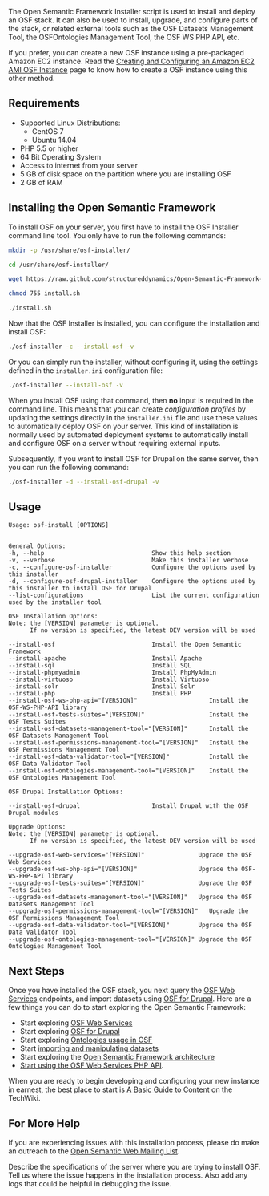 The Open Semantic Framework Installer script is used to install and deploy an OSF stack. It can also be used to install, upgrade, and configure parts of the stack, or related external tools such as the OSF Datasets Management Tool, the OSFOntologies Management Tool, the OSF WS PHP API, etc.

If you prefer, you can create a new OSF instance using a pre-packaged Amazon EC2 instance. Read the [Creating and Configuring an Amazon EC2 AMI OSF Instance](http://wiki.opensemanticframework.org/index.php/Creating_and_Configuring_an_Amazon_EC2_AMI_OSF_Instance) page to know how to create a OSF instance using this other method.

Requirements
------------
* Supported Linux Distributions:
	* CentOS 7
	* Ubuntu 14.04
* PHP 5.5 or higher
* 64 Bit Operating System
* Access to internet from your server
* 5 GB of disk space on the partition where you are installing OSF
* 2 GB of RAM

Installing the Open Semantic Framework
--------------------------------------
To install OSF on your server, you first have to install the OSF Installer command line tool. You only have to run the following commands:
                       
```bash
mkdir -p /usr/share/osf-installer/

cd /usr/share/osf-installer/

wget https://raw.github.com/structureddynamics/Open-Semantic-Framework-Installer/3.4/install.sh

chmod 755 install.sh

./install.sh
```

Now that the OSF Installer is installed, you can configure the installation and install OSF:

```bash
./osf-installer -c --install-osf -v
```

Or you can simply run the installer, without configuring it, using the settings defined in the `installer.ini` configuration file:

```bash
./osf-installer --install-osf -v
```

When you install OSF using that command, then **no** input is required in the command line. This means that you can create _configuration profiles_ by updating the settings directly in the `installer.ini` file and use these values to automatically deploy OSF on your server. This kind of installation is normally used by automated deployment systems to automatically install and configure OSF on a server without requiring external inputs.


Subsequently, if you want to install OSF for Drupal on the same server, then you can run the following command:

```bash
./osf-installer -d --install-osf-drupal -v
```

Usage
-----
```
Usage: osf-install [OPTIONS]


General Options:
-h, --help                              Show this help section
-v, --verbose                           Make this installer verbose
-c, --configure-osf-installer           Configure the options used by this installer
-d, --configure-osf-drupal-installer    Configure the options used by this installer to install OSF for Drupal
--list-configurations                   List the current configuration used by the installer tool

OSF Installation Options:
Note: the [VERSION] parameter is optional.
      If no version is specified, the latest DEV version will be used

--install-osf                           Install the Open Semantic Framework
--install-apache                        Install Apache
--install-sql                           Install SQL
--install-phpmyadmin                    Install PhpMyAdmin
--install-virtuoso                      Install Virtuoso
--install-solr                          Install Solr
--install-php                           Install PHP
--install-osf-ws-php-api="[VERSION]"                    Install the OSF-WS-PHP-API library
--install-osf-tests-suites="[VERSION]"                  Install the OSF Tests Suites
--install-osf-datasets-management-tool="[VERSION]"      Install the OSF Datasets Management Tool
--install-osf-permissions-management-tool="[VERSION]"   Install the OSF Permissions Management Tool
--install-osf-data-validator-tool="[VERSION]"           Install the OSF Data Validator Tool
--install-osf-ontologies-management-tool="[VERSION]"    Install the OSF Ontologies Management Tool

OSF Drupal Installation Options:

--install-osf-drupal                    Install Drupal with the OSF Drupal modules

Upgrade Options:
Note: the [VERSION] parameter is optional.
      If no version is specified, the latest DEV version will be used

--upgrade-osf-web-services="[VERSION]"               Upgrade the OSF Web Services
--upgrade-osf-ws-php-api="[VERSION]"                 Upgrade the OSF-WS-PHP-API library
--upgrade-osf-tests-suites="[VERSION]"               Upgrade the OSF Tests Suites
--upgrade-osf-datasets-management-tool="[VERSION]"   Upgrade the OSF Datasets Management Tool
--upgrade-osf-permissions-management-tool="[VERSION]"   Upgrade the OSF Permissions Management Tool
--upgrade-osf-data-validator-tool="[VERSION]"        Upgrade the OSF Data Validator Tool
--upgrade-osf-ontologies-management-tool="[VERSION]" Upgrade the OSF Ontologies Management Tool
```

Next Steps
----------
Once you have installed the OSF stack, you next query the [OSF Web Services](http://wiki.opensemanticframework.org/index.php/OSF_Web_Services)  endpoints, and import datasets using [OSF for Drupal](http://wiki.opensemanticframework.org/index.php/OSF_for_Drupal). Here are a few things you can do to start exploring the Open Semantic Framework:

* Start exploring [OSF Web Services](http://wiki.opensemanticframework.org/index.php/OSF_Web_Services)
* Start exploring [OSF for Drupal](http://wiki.opensemanticframework.org/index.php/OSF_for_Drupal)
* Start exploring [Ontologies usage in OSF](http://wiki.opensemanticframework.org/index.php/Category:Ontologies)
* Start [importing and manipulating datasets](http://wiki.opensemanticframework.org/index.php/Datasets_Management_Tool)
* Start exploring the [Open Semantic Framework architecture](http://wiki.opensemanticframework.org/index.php/OSF_Web_Service_Architecture)
* [Start using the OSF Web Services PHP API](http://wiki.opensemanticframework.org/index.php/OSF_Web_Service_PHP_API).

When you are ready to begin developing and configuring your new instance in earnest, the best place to start is [A Basic Guide to Content](http://wiki.opensemanticframework.org/index.php/A_Basic_Guide_to_Content) on the TechWiki.

For More Help
-------------
If you are experiencing issues with this installation process, please do make an outreach to the [Open Semantic Web Mailing List](http://groups.google.com/group/open-semantic-framework).

Describe the specifications of the server where you are trying to install OSF. Tell us where the issue happens in the installation process. Also add any logs that could be helpful in debugging the issue.

